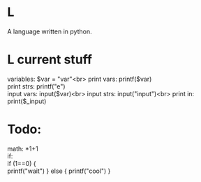 # L
A language written in python.
# 
# L current stuff
variables: $var = "var"<br>
print vars: printf($var)<br>
print strs: printf("e")<br>
input vars: input($var)<br>
input strs: input("input")<br>
print in: print($\_input)<br>
# Todo:
math: \*1+1<br>
if:<br>
if (1==0) {<br>
printf("wait")
}
else {
printf("cool")
}
